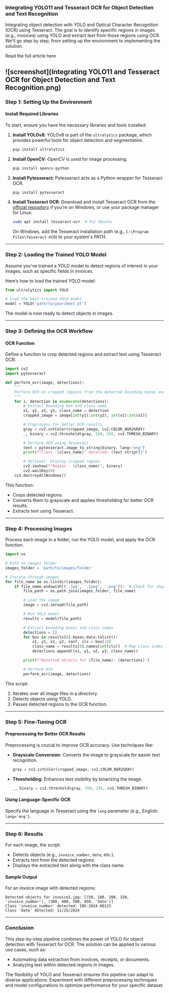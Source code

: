 ### Integrating YOLO11 and Tesseract OCR for Object Detection and Text Recognition

Integrating object detection with YOLO and Optical Character Recognition (OCR) using Tesseract. The goal is to identify specific regions in images (e.g., invoices) using YOLO and extract text from those regions using OCR. We'll go step by step, from setting up the environment to implementing the solution.

Read the full article here

![screenshot](Integrating YOLO11 and Tesseract OCR for Object Detection and Text Recognition.png)
---

### Step 1: **Setting Up the Environment**

#### Install Required Libraries

To start, ensure you have the necessary libraries and tools installed:

1. **Install YOLOv8**:
   YOLOv8 is part of the `ultralytics` package, which provides powerful tools for object detection and segmentation.

   ```bash
   pip install ultralytics
   ```

2. **Install OpenCV**:
   OpenCV is used for image processing.

   ```bash
   pip install opencv-python
   ```

3. **Install Pytesseract**:
   Pytesseract acts as a Python wrapper for Tesseract OCR.

   ```bash
   pip install pytesseract
   ```

4. **Install Tesseract OCR**:
   Download and install Tesseract OCR from the [official repository](https://github.com/UB-Mannheim/tesseract/wiki) if you're on Windows, or use your package manager for Linux:

   ```bash
   sudo apt install tesseract-ocr  # For Ubuntu
   ```

   On Windows, add the Tesseract installation path (e.g., `C:\Program Files\Tesseract-OCR`) to your system's PATH.

---

### Step 2: **Loading the Trained YOLO Model**

Assume you've trained a YOLO model to detect regions of interest in your images, such as specific fields in invoices.

Here’s how to load the trained YOLO model:

```python
from ultralytics import YOLO

# Load the best-trained YOLO model
model = YOLO('path/to/your/best.pt')
```

The model is now ready to detect objects in images.

---

### Step 3: **Defining the OCR Workflow**

#### OCR Function

Define a function to crop detected regions and extract text using Tesseract OCR.

```python
import cv2
import pytesseract

def perform_ocr(image, detections):
    """
    Perform OCR on cropped regions from the detected bounding boxes and include class names.
    """
    for i, detection in enumerate(detections):
        # Extract bounding box and class name
        x1, y1, x2, y2, class_name = detection
        cropped_image = image[int(y1):int(y2), int(x1):int(x2)]

        # Preprocess for better OCR results
        gray = cv2.cvtColor(cropped_image, cv2.COLOR_BGR2GRAY)
        _, binary = cv2.threshold(gray, 150, 255, cv2.THRESH_BINARY)

        # Perform OCR using Tesseract
        text = pytesseract.image_to_string(binary, lang='eng')
        print(f"Class '{class_name}' detected: {text.strip()}")

        # Optional: Display cropped region
        cv2.imshow(f"Region - {class_name}", binary)
        cv2.waitKey(0)
    cv2.destroyAllWindows()
```

This function:

- Crops detected regions.
- Converts them to grayscale and applies thresholding for better OCR results.
- Extracts text using Tesseract.

---

### Step 4: **Processing Images**

Process each image in a folder, run the YOLO model, and apply the OCR function.

```python
import os

# Path to images folder
images_folder = 'path/to/images/folder'

# Iterate through images
for file_name in os.listdir(images_folder):
    if file_name.endswith(('.jpg', '.jpeg', '.png')):  # Check for image files
        file_path = os.path.join(images_folder, file_name)

        # Load the image
        image = cv2.imread(file_path)

        # Run YOLO model
        results = model(file_path)

        # Extract bounding boxes and class names
        detections = []
        for box in results[0].boxes.data.tolist():
            x1, y1, x2, y2, conf, cls = box[:6]
            class_name = results[0].names[int(cls)]  # Map class index to class name
            detections.append((x1, y1, x2, y2, class_name))

        print(f"Detected objects for {file_name}: {detections}")

        # Perform OCR
        perform_ocr(image, detections)
```

This script:

1. Iterates over all image files in a directory.
2. Detects objects using YOLO.
3. Passes detected regions to the OCR function.

---

### Step 5: **Fine-Tuning OCR**

#### Preprocessing for Better OCR Results

Preprocessing is crucial to improve OCR accuracy. Use techniques like:

- **Grayscale Conversion**:
  Converts the image to grayscale for easier text recognition.
  ```python
  gray = cv2.cvtColor(cropped_image, cv2.COLOR_BGR2GRAY)
  ```
- **Thresholding**:
  Enhances text visibility by binarizing the image.
  ```python
  _, binary = cv2.threshold(gray, 150, 255, cv2.THRESH_BINARY)
  ```

#### Using Language-Specific OCR

Specify the language in Tesseract using the `lang` parameter (e.g., English: `lang='eng'`).

---

### Step 6: **Results**

For each image, the script:

- Detects objects (e.g., `invoice_number`, `date`, etc.).
- Extracts text from the detected regions.
- Displays the extracted text along with the class name.

#### Sample Output

For an invoice image with detected regions:

```
Detected objects for invoice1.jpg: [(50, 100, 200, 150, 'invoice_number'), (300, 400, 500, 450, 'date')]
Class 'invoice_number' detected: INV-2024-00123
Class 'date' detected: 11/25/2024
```

---

### Conclusion

This step-by-step pipeline combines the power of YOLO for object detection with Tesseract for OCR. The solution can be applied to various use cases, such as:

- Automating data extraction from invoices, receipts, or documents.
- Analyzing text within detected regions in images.

The flexibility of YOLO and Tesseract ensures this pipeline can adapt to diverse applications. Experiment with different preprocessing techniques and model configurations to optimize performance for your specific dataset.
